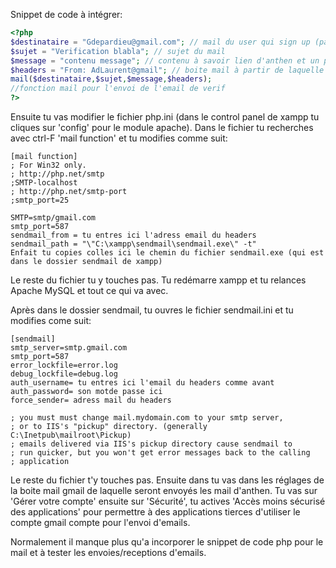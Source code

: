 Snippet de code à intégrer:

```php
<?php
$destinataire = "Gdepardieu@gmail.com"; // mail du user qui sign up (pas restreint qu'au gmail)
$sujet = "Verification blabla"; // sujet du mail
$message = "contenu message"; // contenu à savoir lien d'anthen et un petit message qui indique qu'il le cliquer
$headers = "From: AdLaurent@gmail"; // boite mail à partir de laquelle l'email d'anthen sera envoyé (en-tête) 
mail($destinataire,$sujet,$message,$headers);
//fonction mail pour l'envoi de l'email de verif
?>
```

Ensuite tu vas modifier le fichier php.ini
(dans le control panel de xampp tu cliques sur 'config' pour le module apache).
Dans le fichier tu recherches avec ctrl-F 'mail function' et tu modifies comme suit:


```
[mail function]
; For Win32 only.
; http://php.net/smtp
;SMTP-localhost
; http://php.net/smtp-port
;smtp_port=25

SMTP=smtp/gmail.com
smtp_port=587
sendmail_from = tu entres ici l'adress email du headers 
sendmail_path = "\"C:\xampp\sendmail\sendmail.exe\" -t"
Enfait tu copies colles ici le chemin du fichier sendmail.exe (qui est dans le dossier sendmail de xampp) 

```


Le reste du fichier tu y touches pas.
Tu redémarre xampp et tu relances Apache MySQL et tout ce qui va avec. 

Après dans le dossier sendmail, tu ouvres le fichier sendmail.ini et tu modifies come suit:


```
[sendmail]
smtp_server=smtp.gmail.com
smtp_port=587
error_lockfile=error.log
debug_lockfile=debug.log
auth_username= tu entres ici l'email du headers comme avant
auth_password= son motde passe ici
force_sender= adress mail du headers

; you must must change mail.mydomain.com to your smtp server,
; or to IIS's "pickup" directory. (generally C:\Inetpub\mailroot\Pickup)
; emails delivered via IIS's pickup directory cause sendmail to
; run quicker, but you won't get error messages back to the calling
; application
```

Le reste du fichier t'y touches pas.
Ensuite dans tu vas dans les réglages de la boite mail gmail de laquelle seront envoyés les mail d'anthen.
Tu vas sur 'Gérer votre compte' ensuite sur 'Sécurité', tu actives 'Accès moins sécurisé des applications' pour permettre à des applications tierces d'utiliser le compte gmail compte pour l'envoi d'emails.

Normalement il manque plus qu'a incorporer le snippet de code php pour le mail et à tester les envoies/receptions d'emails.
